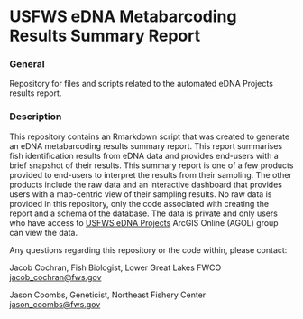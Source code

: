 # USFWS eDNA Metabarcoding Results Summary Report
 
 ### General 
 Repository for files and scripts related to the automated eDNA Projects results report.
 
 ### Description
 This repository contains an Rmarkdown script that was created to generate an eDNA metabarcoding results summary report. This report summarises fish identification results from eDNA data and provides end-users with a brief snapshot of their results. This summary report is one of a few products provided to end-users to interpret the results from their sampling. The other products include the raw data and an interactive dashboard that provides users with a map-centric view of their sampling results. No raw data is provided in this repository, only the code associated with creating the report and a schema of the database. The data is private and only users who have access to [USFWS eDNA Projects](https://fws.maps.arcgis.com/home/group.html?id=248ba33ddea64eaab9960888bdce9890#overview) ArcGIS Online (AGOL) group can view the data.
 
 Any questions regarding this repository or the code within, please contact:
 
Jacob Cochran, Fish Biologist, Lower Great Lakes FWCO
<br /> jacob_cochran@fws.gov

Jason Coombs, Geneticist, Northeast Fishery Center
<br /> jason_coombs@fws.gov
 
